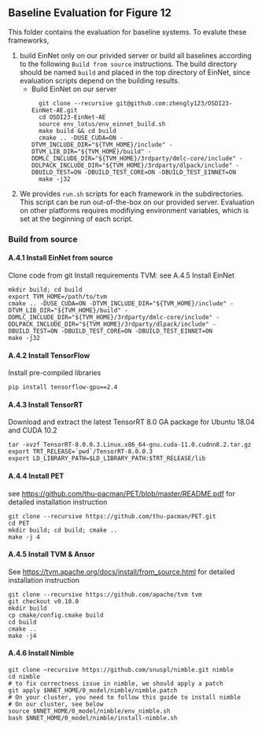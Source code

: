 ## Baseline Evaluation for Figure 12

This folder contains the evaluation for baseline systems. To evalute these frameworks, 
1. build EinNet only on our privided server or build all baselines according to the following `Build from source` instructions. The build directory should be named `build` and placed in the top directory of EinNet, since evaluation scripts depend on the building results.
    - Build EinNet on our server
      ```
        git clone --recursive git@github.com:zhengly123/OSDI23-EinNet-AE.git
        cd OSDI23-EinNet-AE
        source env_lotus/env_einnet_build.sh
        make build && cd build
        cmake .. -DUSE_CUDA=ON -DTVM_INCLUDE_DIR="${TVM_HOME}/include" -DTVM_LIB_DIR="${TVM_HOME}/build" -DDMLC_INCLUDE_DIR="${TVM_HOME}/3rdparty/dmlc-core/include" -DDLPACK_INCLUDE_DIR="${TVM_HOME}/3rdparty/dlpack/include" -DBUILD_TEST=ON -DBUILD_TEST_CORE=ON -DBUILD_TEST_EINNET=ON
        make -j32
      ```
2. We provides `run.sh` scripts for each framework in the subdirectories. This script can be run out-of-the-box on our provided server. Evaluation on other platforms requires modifiying environment variables, which is set at the beginning of each script.


### Build from source
#### A.4.1 Install EinNet from source
Clone code from git
Install requirements
TVM: see A.4.5
Install EinNet
```
mkdir build; cd build
export TVM_HOME=/path/to/tvm
cmake .. -DUSE_CUDA=ON -DTVM_INCLUDE_DIR="${TVM_HOME}/include" -DTVM_LIB_DIR="${TVM_HOME}/build" -DDMLC_INCLUDE_DIR="${TVM_HOME}/3rdparty/dmlc-core/include" -DDLPACK_INCLUDE_DIR="${TVM_HOME}/3rdparty/dlpack/include" -DBUILD_TEST=ON -DBUILD_TEST_CORE=ON -DBUILD_TEST_EINNET=ON
make -j32
```

#### A.4.2 Install TensorFlow
Install pre-compiled libraries
```
pip install tensorflow-gpu==2.4
```

#### A.4.3 Install TensorRT
Download and extract the latest TensorRT 8.0 GA package for Ubuntu 18.04 and CUDA 10.2
```
tar -xvzf TensorRT-8.0.0.3.Linux.x86_64-gnu.cuda-11.0.cudnn8.2.tar.gz
export TRT_RELEASE=`pwd`/TensorRT-8.0.0.3
export LD_LIBRARY_PATH=$LD_LIBRARY_PATH:$TRT_RELEASE/lib
```

#### A.4.4 Install PET
see https://github.com/thu-pacman/PET/blob/master/README.pdf for detailed installation instruction
```
git clone --recursive https://github.com/thu-pacman/PET.git
cd PET
mkdir build; cd build; cmake ..
make -j 4
```

#### A.4.5 Install TVM & Ansor
See https://tvm.apache.org/docs/install/from_source.html for detailed installation instruction
```
git clone --recursive https://github.com/apache/tvm tvm
git checkout v0.10.0
mkdir build
cp cmake/config.cmake build
cd build
cmake ..
make -j4
```

#### A.4.6 Install Nimble
```
git clone –recursive https://github.com/snuspl/nimble.git nimble
cd nimble
# to fix correctness issue in nimble, we should apply a patch
git apply $NNET_HOME/0_model/nimble/nimble.patch
# On your cluster, you need to follow this guide to install nimble 
# On our cluster, see below
source $NNET_HOME/0_model/nimble/env_nimble.sh
bash $NNET_HOME/0_model/nimble/install-nimble.sh
```
